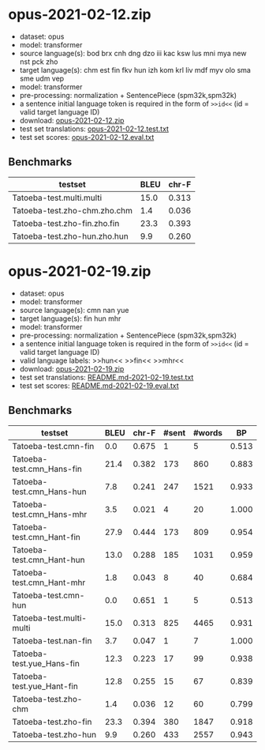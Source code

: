# opus-2021-02-12.zip

* dataset: opus
* model: transformer
* source language(s): bod brx cnh dng dzo iii kac ksw lus mni mya new nst pck zho
* target language(s): chm est fin fkv hun izh kom krl liv mdf myv olo sma sme udm vep
* model: transformer
* pre-processing: normalization + SentencePiece (spm32k,spm32k)
* a sentence initial language token is required in the form of `>>id<<` (id = valid target language ID)
* download: [opus-2021-02-12.zip](https://object.pouta.csc.fi/Tatoeba-MT-models/sit-fiu/opus-2021-02-12.zip)
* test set translations: [opus-2021-02-12.test.txt](https://object.pouta.csc.fi/Tatoeba-MT-models/sit-fiu/opus-2021-02-12.test.txt)
* test set scores: [opus-2021-02-12.eval.txt](https://object.pouta.csc.fi/Tatoeba-MT-models/sit-fiu/opus-2021-02-12.eval.txt)

## Benchmarks

| testset               | BLEU  | chr-F |
|-----------------------|-------|-------|
| Tatoeba-test.multi.multi 	| 15.0 	| 0.313 |
| Tatoeba-test.zho-chm.zho.chm 	| 1.4 	| 0.036 |
| Tatoeba-test.zho-fin.zho.fin 	| 23.3 	| 0.393 |
| Tatoeba-test.zho-hun.zho.hun 	| 9.9 	| 0.260 |



# opus-2021-02-19.zip

* dataset: opus
* model: transformer
* source language(s): cmn nan yue
* target language(s): fin hun mhr
* model: transformer
* pre-processing: normalization + SentencePiece (spm32k,spm32k)
* a sentence initial language token is required in the form of `>>id<<` (id = valid target language ID)
* valid language labels: >>hun<< >>fin<< >>mhr<<
* download: [opus-2021-02-19.zip](https://object.pouta.csc.fi/Tatoeba-MT-models/sit-fiu/opus-2021-02-19.zip)
* test set translations: [README.md-2021-02-19.test.txt](https://object.pouta.csc.fi/Tatoeba-MT-models/sit-fiu/README.md-2021-02-19.test.txt)
* test set scores: [README.md-2021-02-19.eval.txt](https://object.pouta.csc.fi/Tatoeba-MT-models/sit-fiu/README.md-2021-02-19.eval.txt)

## Benchmarks

| testset | BLEU  | chr-F | #sent | #words | BP |
|---------|-------|-------|-------|--------|----|
| Tatoeba-test.cmn-fin 	| 0.0 	| 0.675 	| 1 	| 5 	| 0.513 |
| Tatoeba-test.cmn_Hans-fin 	| 21.4 	| 0.382 	| 173 	| 860 	| 0.883 |
| Tatoeba-test.cmn_Hans-hun 	| 7.8 	| 0.241 	| 247 	| 1521 	| 0.933 |
| Tatoeba-test.cmn_Hans-mhr 	| 3.5 	| 0.021 	| 4 	| 20 	| 1.000 |
| Tatoeba-test.cmn_Hant-fin 	| 27.9 	| 0.444 	| 173 	| 809 	| 0.954 |
| Tatoeba-test.cmn_Hant-hun 	| 13.0 	| 0.288 	| 185 	| 1031 	| 0.959 |
| Tatoeba-test.cmn_Hant-mhr 	| 1.8 	| 0.043 	| 8 	| 40 	| 0.684 |
| Tatoeba-test.cmn-hun 	| 0.0 	| 0.651 	| 1 	| 5 	| 0.513 |
| Tatoeba-test.multi-multi 	| 15.0 	| 0.313 	| 825 	| 4465 	| 0.931 |
| Tatoeba-test.nan-fin 	| 3.7 	| 0.047 	| 1 	| 7 	| 1.000 |
| Tatoeba-test.yue_Hans-fin 	| 12.3 	| 0.223 	| 17 	| 99 	| 0.938 |
| Tatoeba-test.yue_Hant-fin 	| 12.8 	| 0.255 	| 15 	| 67 	| 0.839 |
| Tatoeba-test.zho-chm 	| 1.4 	| 0.036 	| 12 	| 60 	| 0.799 |
| Tatoeba-test.zho-fin 	| 23.3 	| 0.394 	| 380 	| 1847 	| 0.918 |
| Tatoeba-test.zho-hun 	| 9.9 	| 0.260 	| 433 	| 2557 	| 0.943 |


